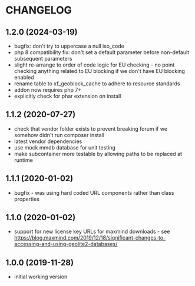 CHANGELOG
=========

1.2.0 (2024-03-19)
------------------

* bugfix: don't try to uppercase a null iso_code
* php 8 compatibility fix: don't set a default parameter before non-default subsequent parameters
* slight re-arrange to order of code logic for EU checking - no point checking anything related to EU blocking if we 
  don't have EU blocking enabled
* rename table to xf_geoblock_cache to adhere to resource standards
* addon now requires php 7+
* explicitly check for phar extension on install

1.1.2 (2020-07-27)
------------------

* check that vendor folder exists to prevent breaking forum if we somehow didn't run composer install
* latest vendor dependencies
* use mock mmdb database for unit testing
* make subcontainer more testable by allowing paths to be replaced at runtime

1.1.1 (2020-01-02)
------------------

 * bugfix - was using hard coded URL components rather than class properties

1.1.0 (2020-01-02)
------------------

 * support for new license key URLs for maxmind downloads - see https://blog.maxmind.com/2019/12/18/significant-changes-to-accessing-and-using-geolite2-databases/ 

1.0.0 (2019-11-28)
------------------

 * initial working version
